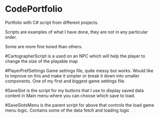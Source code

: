 # CodePortfolio
Portfolio with C# script from different projects.

Scripts are examples of what I have done, they are not in any particular order. 

Some are more fine tuned than others.


#CartographerScript is a used on an NPC which will help the player to change the size of the playable map

#PlayerPrefSettings Game settings file, quite messy but works. Would like to improve on this and make it simpler or break it down into smaller components. One of my first and biggest game settings file.

#SaveSlot is the script for my buttons that I use to display saved data content in Main menu where you can choose which save to load.

#SaveSlotsMenu is the parent script for above that controls the load game menu logic. Contains some of the data fetch and loading logic

